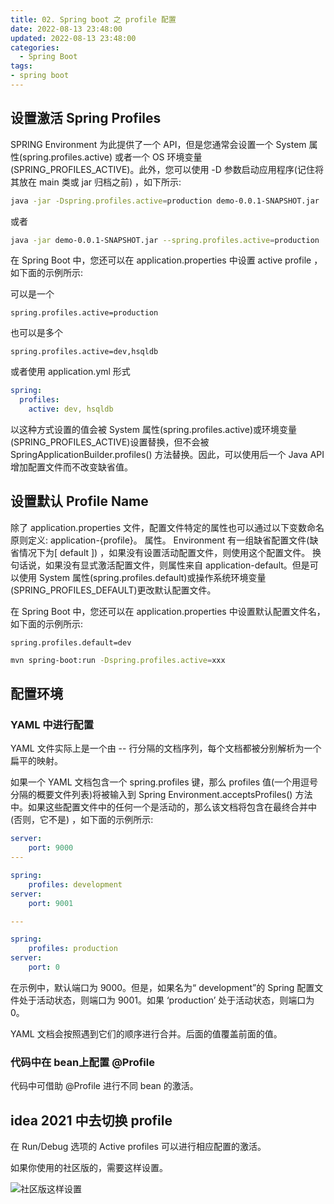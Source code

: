 ```yaml
---
title: 02. Spring boot 之 profile 配置
date: 2022-08-13 23:48:00
updated: 2022-08-13 23:48:00
categories:
  - Spring Boot
tags:
- spring boot
---
```


## 设置激活 Spring Profiles

SPRING Environment 为此提供了一个 API，但是您通常会设置一个 System 属性(spring.profiles.active) 或者一个 OS 环境变量(SPRING_PROFILES_ACTIVE)。此外，您可以使用 -D 参数启动应用程序(记住将其放在 main 类或 jar 归档之前) ，如下所示:

```sh
java -jar -Dspring.profiles.active=production demo-0.0.1-SNAPSHOT.jar
```

或者

```sh
java -jar demo-0.0.1-SNAPSHOT.jar --spring.profiles.active=production
```

在 Spring Boot 中，您还可以在 application.properties 中设置 active profile ，如下面的示例所示:

可以是一个

```properties
spring.profiles.active=production
```

也可以是多个

```properties
spring.profiles.active=dev,hsqldb
```

或者使用 application.yml 形式

```yml
spring:
  profiles:
    active: dev, hsqldb
```

<!-- more -->

以这种方式设置的值会被 System 属性(spring.profiles.active)或环境变量(SPRING_PROFILES_ACTIVE)设置替换，但不会被 SpringApplicationBuilder.profiles() 方法替换。因此，可以使用后一个 Java API  增加配置文件而不改变缺省值。

## 设置默认 Profile Name

除了 application.properties 文件，配置文件特定的属性也可以通过以下变数命名原则定义: application-{profile}。 属性。 Environment 有一组缺省配置文件(缺省情况下为[ default ]) ，如果没有设置活动配置文件，则使用这个配置文件。 换句话说，如果没有显式激活配置文件，则属性来自 application-default。但是可以使用 System 属性(spring.profiles.default)或操作系统环境变量(SPRING_PROFILES_DEFAULT)更改默认配置文件。

在 Spring Boot 中，您还可以在 application.properties 中设置默认配置文件名，如下面的示例所示:

```prop
spring.profiles.default=dev
```

```sh
mvn spring-boot:run -Dspring.profiles.active=xxx
```

## 配置环境

### YAML 中进行配置

YAML 文件实际上是一个由 -- 行分隔的文档序列，每个文档都被分别解析为一个扁平的映射。

如果一个 YAML 文档包含一个 spring.profiles 键，那么 profiles 值(一个用逗号分隔的概要文件列表)将被输入到 Spring Environment.acceptsProfiles() 方法中。如果这些配置文件中的任何一个是活动的，那么该文档将包含在最终合并中(否则，它不是) ，如下面的示例所示:

```yml
server:
    port: 9000
---

spring:
    profiles: development
server:
    port: 9001

---

spring:
    profiles: production
server:
    port: 0
```

在示例中，默认端口为 9000。但是，如果名为“ development”的 Spring 配置文件处于活动状态，则端口为 9001。如果 ‘production’ 处于活动状态，则端口为 0。

YAML 文档会按照遇到它们的顺序进行合并。后面的值覆盖前面的值。

### 代码中在 bean上配置 @Profile

代码中可借助 @Profile 进行不同 bean 的激活。

## idea 2021 中去切换 profile

在 Run/Debug 选项的 Active profiles 可以进行相应配置的激活。

如果你使用的社区版的，需要这样设置。

![社区版这样设置](/images/Spring-Boot/02-spring%20boot%20之%20profile%20配置/1.png)
